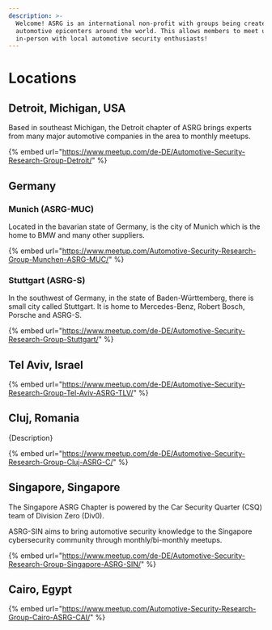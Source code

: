 ```yaml
---
description: >-
  Welcome! ASRG is an international non-profit with groups being created at
  automotive epicenters around the world. This allows members to meet up
  in-person with local automotive security enthusiasts!
---
```


# Locations

## Detroit, Michigan, USA

Based in southeast Michigan, the Detroit chapter of ASRG brings experts from many major automotive companies in the area to monthly meetups. 

{% embed url="https://www.meetup.com/de-DE/Automotive-Security-Research-Group-Detroit/" %}

## Germany

### Munich \(ASRG-MUC\)

Located in the bavarian state of Germany, is the city of Munich which is the home to BMW and many other suppliers.  

{% embed url="https://www.meetup.com/Automotive-Security-Research-Group-Munchen-ASRG-MUC/" %}

### Stuttgart \(ASRG-S\)

In the southwest of Germany, in the state of Baden-Württemberg, there is small city called Stuttgart.  It is home to Mercedes-Benz, Robert Bosch, Porsche and ASRG-S. 

{% embed url="https://www.meetup.com/de-DE/Automotive-Security-Research-Group-Stuttgart/" %}

## Tel Aviv, Israel

{% embed url="https://www.meetup.com/de-DE/Automotive-Security-Research-Group-Tel-Aviv-ASRG-TLV/" %}

## Cluj, Romania

{Description}

{% embed url="https://www.meetup.com/de-DE/Automotive-Security-Research-Group-Cluj-ASRG-C/" %}

## Singapore, Singapore

The Singapore ASRG Chapter is powered by the Car Security Quarter \(CSQ\) team of Division Zero \(Div0\).  
  
ASRG-SIN aims to bring automotive security knowledge to the Singapore cybersecurity community through monthly/bi-monthly meetups.

{% embed url="https://www.meetup.com/de-DE/Automotive-Security-Research-Group-Singapore-ASRG-SIN/" %}



## Cairo, Egypt

{% embed url="https://www.meetup.com/Automotive-Security-Research-Group-Cairo-ASRG-CAI/" %}

  










  
  






